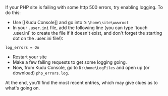 If your PHP site is failing with some http 500 errors, try enabling logging. To do this:
- Use [[Kudu Console]] and go into `D:\home\site\wwwroot`
- In your `.user.ini` file, add  the following line (you can type 'touch .user.ini` to create the file if it doesn't exist, and don't forget the starting dot on the .user.ini file!):

```
log_errors = On
```
- Restart your site
- Make a few failing requests to get some logging going.
- Now, from Kudu Console, go to `D:\home\LogFiles` and open up (or download) `php_errors.log`.

At the end, you'll find the most recent entries, which may give clues as to what's going on.